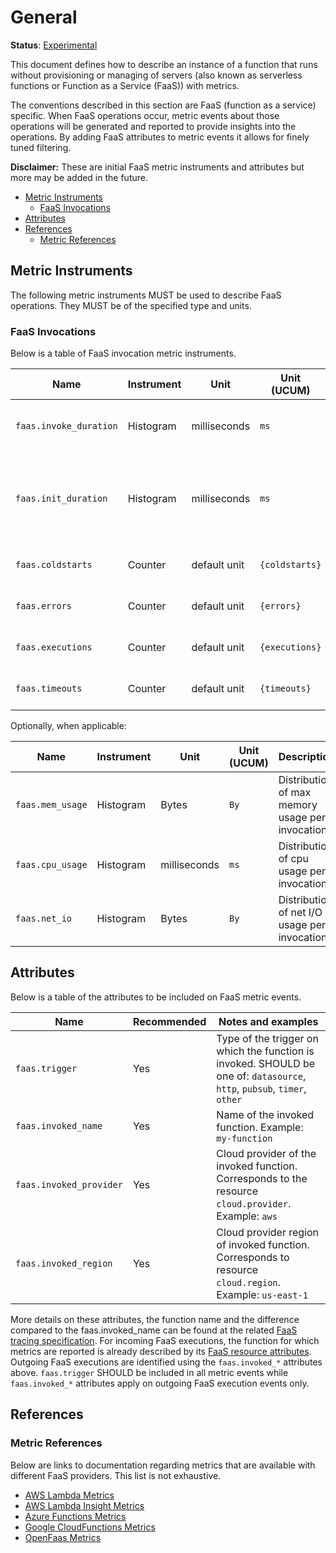 # General

**Status**: [Experimental](../../document-status.md)

This document defines how to describe an instance of a function that runs without provisioning
or managing of servers (also known as serverless functions or Function as a Service (FaaS)) with metrics.

The conventions described in this section are FaaS (function as a service) specific. When FaaS operations occur,
metric events about those operations will be generated and reported to provide insights into the
operations. By adding FaaS attributes to metric events it allows for finely tuned filtering.

**Disclaimer:** These are initial FaaS metric instruments and attributes but more may be added in the future.

<!-- Re-generate TOC with `markdown-toc --no-first-h1 -i` -->

<!-- toc -->

- [Metric Instruments](#metric-instruments)
  * [FaaS Invocations](#faas-invocations)
- [Attributes](#attributes)
- [References](#references)
  * [Metric References](#metric-references)

<!-- tocstop -->

## Metric Instruments

The following metric instruments MUST be used to describe FaaS operations. They MUST be of the specified
type and units.

### FaaS Invocations

Below is a table of FaaS invocation metric instruments.

| Name | Instrument | Unit | Unit (UCUM) | Description |
|------|------------|------|-------------|-------------|
| `faas.invoke_duration` | Histogram | milliseconds |`ms` | Measures the duration of the invocation |
| `faas.init_duration` | Histogram | milliseconds | `ms` | Measures the duration of the function's initialization, such as a cold start |
| `faas.coldstarts` | Counter | default unit | `{coldstarts}` | Number of invocation cold starts. |
| `faas.errors` | Counter | default unit | `{errors}` | Number of invocation errors. |
| `faas.executions` | Counter | default unit |`{executions}` | Number of successful invocations. |
| `faas.timeouts` | Counter | default unit | `{timeouts}` | Number of invocation timeouts. |

Optionally, when applicable:

| Name | Instrument | Unit | Unit (UCUM) | Description |
|------|------------|------|-------------|-------------|
| `faas.mem_usage` | Histogram | Bytes | `By` | Distribution of max memory usage per invocation |
| `faas.cpu_usage` | Histogram | milliseconds | `ms` | Distribution of cpu usage per invocation |
| `faas.net_io` | Histogram | Bytes | `By` | Distribution of net I/O usage per invocation |

## Attributes

Below is a table of the attributes to be included on FaaS metric events.

| Name | Recommended | Notes and examples |
|------|-------------|--------------------|
| `faas.trigger` | Yes | Type of the trigger on which the function is invoked. SHOULD be one of: `datasource`, `http`, `pubsub`, `timer`, `other` |
| `faas.invoked_name` | Yes | Name of the invoked function. Example: `my-function` |
| `faas.invoked_provider` | Yes | Cloud provider of the invoked function. Corresponds to the resource `cloud.provider`. Example: `aws` |
| `faas.invoked_region` | Yes | Cloud provider region of invoked function. Corresponds to resource `cloud.region`. Example: `us-east-1` |

More details on these attributes, the function name and the difference compared to the faas.invoked_name can be found at the related [FaaS tracing specification](../../trace/semantic_conventions/faas.md).
For incoming FaaS executions, the function for which metrics are reported is already described by its [FaaS resource attributes](../../resource/semantic_conventions/faas.md).
Outgoing FaaS executions are identified using the `faas.invoked_*` attributes above.
`faas.trigger` SHOULD be included in all metric events while `faas.invoked_*` attributes apply on outgoing FaaS execution events only.

## References

### Metric References

Below are links to documentation regarding metrics that are available with different
FaaS providers. This list is not exhaustive.

* [AWS Lambda Metrics](https://docs.aws.amazon.com/lambda/latest/dg/monitoring-metrics.html)
* [AWS Lambda Insight Metrics](https://docs.aws.amazon.com/AmazonCloudWatch/latest/monitoring/Lambda-Insights-metrics.html)
* [Azure Functions Metrics](https://docs.microsoft.com/azure/azure-monitor/platform/metrics-supported)
* [Google CloudFunctions Metrics](https://cloud.google.com/monitoring/api/metrics_gcp#gcp-cloudfunctions)
* [OpenFaas Metrics](https://docs.openfaas.com/architecture/metrics/)
